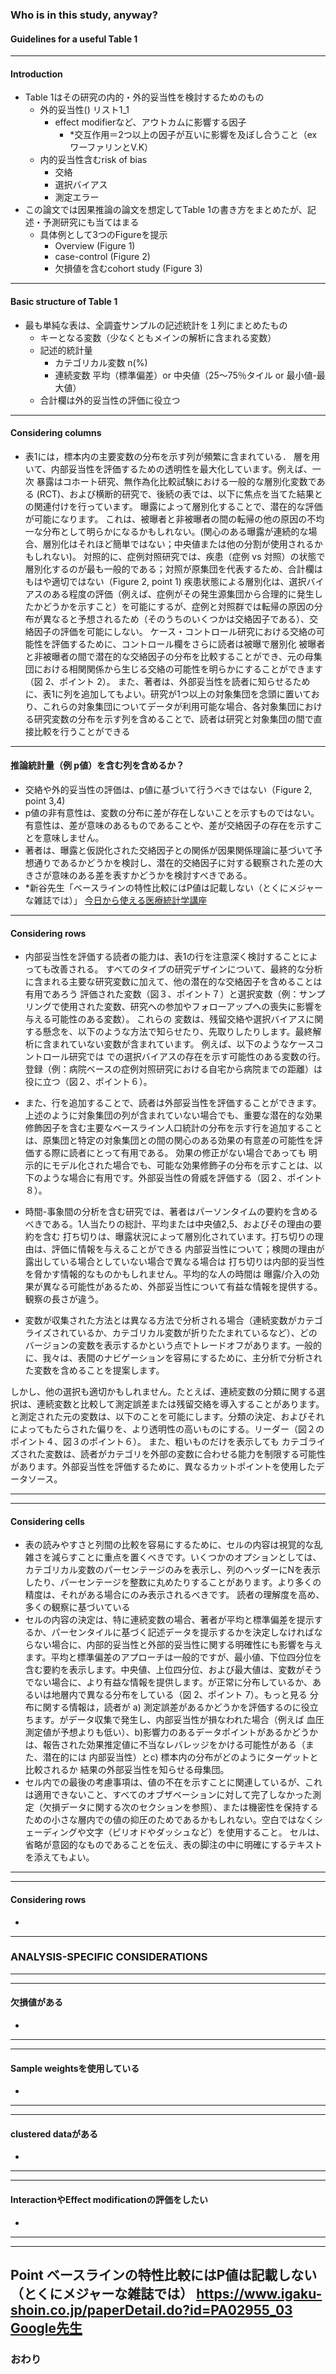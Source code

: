 ### Who is in this study, anyway? 
#### Guidelines for a useful Table 1
---
#### Introduction
- Table 1はその研究の内的・外的妥当性を検討するためのもの
    - 外的妥当性() リスト1_1
        - effect modifierなど、アウトカムに影響する因子
            - *交互作用＝2つ以上の因子が互いに影響を及ぼし合うこと（ex ワーファリンとV.K）
    - 内的妥当性含むrisk of bias
        - 交絡
        - 選択バイアス
        - 測定エラー
- この論文では因果推論の論文を想定してTable 1の書き方をまとめたが、記述・予測研究にも当てはまる
    - 具体例として3つのFigureを提示
        - Overview (Figure 1)
        - case-control (Figure 2)
        - 欠損値を含むcohort study (Figure 3)

---
#### Basic structure of Table 1
- 最も単純な表は、全調査サンプルの記述統計を１列にまとめたもの
    - キーとなる変数（少なくともメインの解析に含まれる変数）
    - 記述的統計量
        - カテゴリカル変数  n(%)
        - 連続変数  平均（標準偏差）or 中央値（25～75％タイル or 最小値-最大値）
    - 合計欄は外的妥当性の評価に役立つ
---
#### Considering columns
- 表1には，標本内の主要変数の分布を示す列が頻繁に含まれている．
層を用いて、内部妥当性を評価するための透明性を最大化しています。例えば、一次
暴露はコホート研究、無作為化比較試験における一般的な層別化変数である
(RCT)、および横断的研究で、後続の表では、以下に焦点を当てた結果との関連付けを行っています。
曝露によって層別化することで、潜在的な評価が可能になります。
これは、被曝者と非被曝者の間の転帰の他の原因の不均一な分布として明らかになるかもしれない。(関心のある曝露が連続的な場合、層別化はそれほど簡単ではない；中央値または他の分割が使用されるかもしれない)。
対照的に、症例対照研究では、疾患（症例 vs 対照）の状態で層別化するのが最も一般的である；対照が原集団を代表するため、合計欄はもはや適切ではない（Figure 2, point 1)
疾患状態による層別化は、選択バイアスのある程度の評価（例えば、症例がその発生源集団から合理的に発生したかどうかを示すこと）を可能にするが、症例と対照群では転帰の原因の分布が異なると予想されるため（そのうちのいくつかは交絡因子である）、交絡因子の評価を可能にしない。
ケース・コントロール研究における交絡の可能性を評価するために、コントロール欄をさらに読者は被曝で層別化  被曝者と非被曝者の間で潜在的な交絡因子の分布を比較することができ、元の母集団における相関関係から生じる交絡の可能性を明らかにすることができます（図 2、ポイント 2）。
また、著者は、外部妥当性を読者に知らせるために、表1に列を追加してもよい。研究が1つ以上の対象集団を念頭に置いており、これらの対象集団についてデータが利用可能な場合、各対象集団における研究変数の分布を示す列を含めることで、読者は研究と対象集団の間で直接比較を行うことができる

---
#### 推論統計量（例 p値）を含む列を含めるか？
- 交絡や外的妥当性の評価は、p値に基づいて行うべきではない（Figure 2, point 3,4)
- p値の非有意性は、変数の分布に差が存在しないことを示すものではない。有意性は、差が意味のあるものであることや、差が交絡因子の存在を示すことを意味しません。
- 著者は、曝露と仮説化された交絡因子との関係が因果関係理論に基づいて予想通りであるかどうかを検討し、潜在的交絡因子に対する観察された差の大きさが意味のある差を表すかどうかを検討すべきである。
- *新谷先生「ベースラインの特性比較にはP値は記載しない（とくにメジャーな雑誌では）」
[今日から使える医療統計学講座](https://www.igaku-shoin.co.jp/paperDetail.do?id=PA02955_03)
---
#### Considering rows
- 内部妥当性を評価する読者の能力は、表1の行を注意深く検討することによっても改善される。
すべてのタイプの研究デザインについて、最終的な分析に含まれる主要な研究変数に加えて、他の潜在的な交絡因子を含めることは有用であろう 評価された変数（図３、ポイント７）と選択変数（例：サンプリングで使用された変数、研究への参加やフォローアップへの喪失に影響を与える可能性のある変数）。
これらの 変数は、残留交絡や選択バイアスに関する懸念を、以下のような方法で知らせたり、先取りしたりします。最終解析に含まれていない変数が含まれています。
例えば、以下のようなケースコントロール研究では での選択バイアスの存在を示す可能性のある変数の行。登録（例：病院ベースの症例対照研究における自宅から病院までの距離）は 役に立つ（図２、ポイント６）。
- また、行を追加することで、読者は外部妥当性を評価することができます。上述のように対象集団の列が含まれていない場合でも、重要な潜在的な効果修飾因子を含む主要なベースライン人口統計の分布を示す行を追加することは、原集団と特定の対象集団との間の関心のある効果の有意差の可能性を評価する際に読者にとって有用である。
効果の修正がない場合であっても 明示的にモデル化された場合でも、可能な効果修飾子の分布を示すことは、以下のような場合に有用です。外部妥当性の脅威を評価する（図２、ポイント８）。

- 時間-事象間の分析を含む研究では、著者はパーソンタイムの要約を含めるべきである。1人当たりの総計、平均または中央値2,5、およびその理由の要約を含む 打ち切りは、曝露状況によって層別化されています。打ち切りの理由は、評価に情報を与えることができる 内部妥当性について；検閲の理由が露出している場合としていない場合で異なる場合は 打ち切りは内部的妥当性を脅かす情報的なものかもしれません。平均的な人の時間は 曝露/介入の効果が異なる可能性があるため、外部妥当性について有益な情報を提供する。観察の長さが違う。

- 変数が収集された方法とは異なる方法で分析される場合（連続変数がカテゴライズされているか、カテゴリカル変数が折りたたまれているなど）、どのバージョンの変数を表示するかという点でトレードオフがあります。一般的に、我々は、表間のナビゲーションを容易にするために、主分析で分析された変数を含めることを提案します。

しかし、他の選択も適切かもしれません。たとえば、連続変数の分類に関する選択は、連続変数と比較して測定誤差または残留交絡を導入することがあります。と測定された元の変数は、以下のことを可能にします。分類の決定、およびそれによってもたらされた偏りを、より透明性の高いものにする。リーダー（図２のポイント４、図３のポイント６）。
また、粗いものだけを表示しても カテゴライズされた変数は、読者がカテゴリを外部の変数に合わせる能力を制限する可能性があります。外部妥当性を評価するために、異なるカットポイントを使用したデータソース。

---
---
#### Considering cells
- 表の読みやすさと列間の比較を容易にするために、セルの内容は視覚的な乱雑さを減らすことに重点を置くべきです。いくつかのオプションとしては、カテゴリカル変数のパーセンテージのみを表示し、列のヘッダーにNを表示したり、パーセンテージを整数に丸めたりすることがあります。より多くの精度は、それがある場合にのみ表示されるべきです。
読者の理解度を高め、多くの観察に基づいている
- セルの内容の決定は、特に連続変数の場合、著者が平均と標準偏差を提示するか、パーセンタイルに基づく記述データを提示するかを決定しなければならない場合に、内部的妥当性と外部的妥当性に関する明確性にも影響を与えます。平均と標準偏差のアプローチは一般的ですが、最小値、下位四分位を含む要約を表示します。中央値、上位四分位、および最大値は、変数がそうでない場合に、より有益な情報を提供します。が正常に分布しているか、あるいは地層内で異なる分布をしている（図 2、ポイント 7）。もっと見る 分布に関する情報は，読者が a) 測定誤差があるかどうかを評価するのに役立ちます。がデータ収集で発生し、内部妥当性が損なわれた場合（例えば 血圧測定値が予想よりも低い）、b)影響力のあるデータポイントがあるかどうか は、報告された効果推定値に不当なレバレッジをかける可能性がある（また、潜在的には 内部妥当性）とc) 標本内の分布がどのようにターゲットと比較されるか 結果の外部妥当性を知らせる母集団。
- セル内での最後の考慮事項は、値の不在を示すことに関連しているが、これは適用できないこと、すべてのオブザベーションに対して完了しなかった測定（欠損データに関する次のセクションを参照）、または機密性を保持するための小さな層内での値の抑圧のためであるかもしれない。空白ではなくシェーディングや文字（ピリオドやダッシュなど）を使用すること。
セルは、省略が意図的なものであることを伝え、表の脚注の中に明確にするテキストを添えてもよい。

---
---
#### Considering rows
- 
---
### ANALYSIS-SPECIFIC CONSIDERATIONS
---
---
#### 欠損値がある
- 
---
---
#### Sample weightsを使用している
- 
---
---
#### clustered dataがある
- 
---
---
#### InteractionやEffect modificationの評価をしたい
- 
---

---
Point
ベースラインの特性比較にはP値は記載しない（とくにメジャーな雑誌では）
https://www.igaku-shoin.co.jp/paperDetail.do?id=PA02955_03
[Google先生](https://www.google.co.jp/)
---
### おわり
